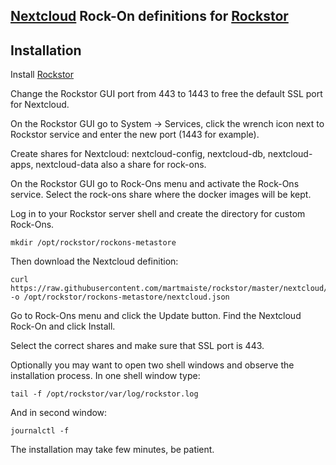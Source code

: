 ## [Nextcloud](https://nextcloud.com) Rock-On definitions for [Rockstor](https://rockstor.com)

## Installation

Install [Rockstor](http://rockstor.com/download.html)

Change the Rockstor GUI port from 443 to 1443 to free the default SSL port for Nextcloud.

On the Rockstor GUI go to System -> Services, click the wrench icon next to Rockstor service and enter the new port (1443 for example).

Create shares for Nextcloud: nextcloud-config, nextcloud-db, nextcloud-apps, nextcloud-data also a share for rock-ons.

On the Rockstor GUI go to Rock-Ons menu and activate the Rock-Ons service.
Select the rock-ons share where the docker images will be kept.

Log in to your Rockstor server shell and create the directory for custom Rock-Ons.
```
mkdir /opt/rockstor/rockons-metastore
```

Then download the Nextcloud definition:
```
curl https://raw.githubusercontent.com/martmaiste/rockstor/master/nextcloud/nextcloud.json -o /opt/rockstor/rockons-metastore/nextcloud.json
```

Go to Rock-Ons menu and click the Update button. Find the Nextcloud Rock-On and click Install.

Select the correct shares and make sure that SSL port is 443.

Optionally you may want to open two shell windows and observe the installation process.
In one shell window type:
```
tail -f /opt/rockstor/var/log/rockstor.log
```
And in second window:
```
journalctl -f
```

The installation may take few minutes, be patient.
